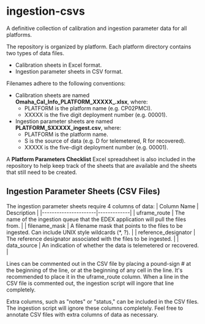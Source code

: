 # ingestion-csvs
A definitive collection of calibration and ingestion parameter data for all platforms.

The repository is organized by platform. Each platform directory contains two types of data files.
 * Calibration sheets in Excel format.
 * Ingestion parameter sheets in CSV format.

Filenames adhere to the following conventions:
 * Calibration sheets are named **Omaha_Cal_Info_PLATFORM_XXXXX_.xlsx**, where:
   * PLATFORM is the platform name (e.g. CP02PMCI).
   * XXXXX is the five digit deployment number (e.g. 00001).
 * Ingestion parameter sheets are named **PLATFORM_SXXXXX_ingest.csv**, where:
   * PLATFORM is the platform name.
   * S is the source of data (e.g. D for telemetered, R for recovered).
   * XXXXX is the five-digit deployment number (e.g. 00001).
 
A **Platform Parameters Checklist** Excel spreadsheet is also included in the repository to help keep track of the sheets that are available and the sheets that still need to be created.

## Ingestion Parameter Sheets (CSV Files)
The ingestion parameter sheets require 4 columns of data:
| Column Name          | Description | 
|----------------------|-------------|
| uframe_route         | The name of the ingestion queue that the EDEX application will pull the files from. |
| filename_mask        | A filename mask that points to the files to be ingested. Can include UNIX style wildcards (*, ?). |
| reference_designator | The reference designator associated with the files to be ingested. |
| data_source          | An indication of whether the data is telemetered or recovered. |

Lines can be commented out in the CSV file by placing a pound-sign # at the beginning of the line, or at the beginning of any cell in the line. It's recommended to place it in the uframe_route column. When a line in the CSV file is commented out, the ingestion script will ingore that line completely.

Extra columns, such as "notes" or "status," can be included in the CSV files. The ingestion script will ignore these columns completely. Feel free to annotate CSV files with extra columns of data as necessary.

